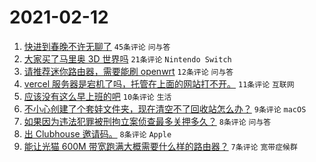 # 2021-02-12

1. [快进到春晚不许无聊了](https://www.v2ex.com/t/753020) `45条评论` `问与答`
1. [大家买了马里奥 3D 世界吗](https://www.v2ex.com/t/753010) `21条评论` `Nintendo Switch`
1. [请推荐迷你路由器，需要能刷 openwrt](https://www.v2ex.com/t/753015) `12条评论` `问与答`
1. [vercel 服务器是宕机了吗，托管在上面的网站打不开。](https://www.v2ex.com/t/753009) `11条评论` `互联网`
1. [应该没有这么早上班的吧](https://www.v2ex.com/t/753014) `10条评论` `生活`
1. [不小心创建了个套娃文件夹，现在清空不了回收站怎么办？](https://www.v2ex.com/t/753021) `9条评论` `macOS`
1. [如果因为违法犯罪被刑拘立案侦查最多关押多久？](https://www.v2ex.com/t/753008) `8条评论` `问与答`
1. [出 Clubhouse 邀请码。](https://www.v2ex.com/t/753016) `8条评论` `Apple`
1. [能让光猫 600M 带宽跑满大概需要什么样的路由器？](https://www.v2ex.com/t/753030) `7条评论` `宽带症候群`
